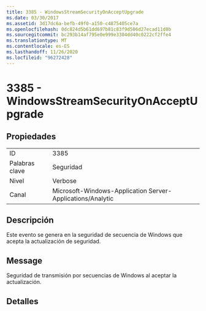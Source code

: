 ```yaml
---
title: 3385 - WindowsStreamSecurityOnAcceptUpgrade
ms.date: 03/30/2017
ms.assetid: 3d17dc6a-befb-49f0-a150-c4875405ce7a
ms.openlocfilehash: 0dc824d5b61dd697b81c83f9d506d27ecad11d0b
ms.sourcegitcommit: bc293b14af795e0e999e3304dd40c0222cf2ffe4
ms.translationtype: MT
ms.contentlocale: es-ES
ms.lasthandoff: 11/26/2020
ms.locfileid: "96272428"
---
```

# <a name="3385---windowsstreamsecurityonacceptupgrade"></a>3385 - WindowsStreamSecurityOnAcceptUpgrade

## <a name="properties"></a>Propiedades  
  
|||  
|-|-|  
|ID|3385|  
|Palabras clave|Seguridad|  
|Nivel|Verbose|  
|Canal|Microsoft-Windows-Application Server-Applications/Analytic|  
  
## <a name="description"></a>Descripción  

 Este evento se genera en la seguridad de secuencia de Windows que acepta la actualización de seguridad.  
  
## <a name="message"></a>Message  

 Seguridad de transmisión por secuencias de Windows al aceptar la actualización.  
  
## <a name="details"></a>Detalles
